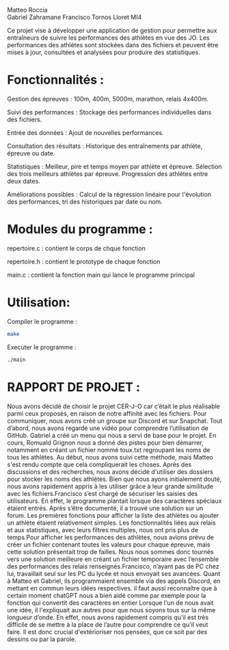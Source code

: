 Matteo Roccia			
Gabriel Zahramane
Francisco Tornos Lloret 
MI4
					
Ce projet vise à développer une application de gestion pour permettre aux entraîneurs de suivre les performances des athlètes en vue des JO. Les performances des athlètes sont stockées dans des fichiers et peuvent être mises à jour, consultées et analysées pour produire des statistiques.

# Fonctionnalités :
Gestion des épreuves : 
100m, 400m, 5000m, marathon, relais 4x400m.

Suivi des performances : 
Stockage des performances individuelles dans des fichiers.

Entrée des données : 
Ajout de nouvelles performances.

Consultation des résultats : 
Historique des entraînements par athlète, épreuve ou date.

Statistiques :
Meilleur, pire et temps moyen par athlète et épreuve.
Sélection des trois meilleurs athlètes par épreuve.
Progression des athlètes entre deux dates.

Améliorations possibles : 
Calcul de la régression linéaire pour l'évolution des performances, tri des historiques par date ou nom.

# Modules du programme :

repertoire.c : contient le corps de chque fonction

repertoire.h : contient le prototype de chaque fonction

main.c : contient la fonction main qui lance le programme principal

# Utilisation:
Compiler le programme :
```bash
make
```

Executer le programme :
```bash
./main
```

# RAPPORT DE PROJET :

Nous avons décidé de choisir le projet CER-J-O car c’était le plus réalisable parmi ceux proposés, en raison de notre affinité avec les fichiers. Pour communiquer, nous avons créé un groupe sur Discord et sur Snapchat.
Tout d’abord, nous avons regardé une vidéo pour comprendre l’utilisation de GitHub. Gabriel a créé un menu qui nous a servi de base pour le projet. En cours, Romuald Grignon nous a donné des pistes pour bien démarrer, notamment en créant un fichier nommé toux.txt regroupant les noms de tous les athlètes. Au début, nous avons suivi cette méthode, mais Matteo s'est rendu compte que cela compliquerait les choses. Après des discussions et des recherches, nous avons décidé d'utiliser des dossiers pour stocker les noms des athlètes. Bien que nous ayons initialement douté, nous avons rapidement appris à les utiliser grâce à leur grande similitude avec les fichiers.Francisco s’est chargé de sécuriser les saisies des utilisateurs. En effet, le programme plantait lorsque des caractères spéciaux étaient entrés. Après s’être documenté, il a trouvé une solution sur un forum. Les premières fonctions pour afficher la liste des athlètes ou ajouter un athlète étaient relativement simples. Les fonctionnalités liées aux relais et aux statistiques, avec leurs filtres multiples, nous ont pris plus de temps.Pour afficher les performances des athlètes, nous avions prévu de créer un fichier contenant toutes les valeurs pour chaque épreuve, mais cette solution présentait trop de failles. Nous nous sommes donc tournés vers une solution meilleure en créant un fichier temporaire avec l’ensemble des performances des relais renseignés.Francisco, n’ayant pas de PC chez lui, travaillait seul sur les PC du lycée et nous envoyait ses avancées. Quant à Matteo et Gabriel, ils programmaient ensemble via des appels Discord, en mettant en commun leurs idées respectives.
il faut aussi reconnaître que à certain moment chatGPT nous a bien aidé comme par exemple pour la fonction qui convertit des caractères en entier
Lorsque l'un de nous avait une idée, il l'expliquait aux autres pour que nous soyons tous sur la même longueur d’onde. En effet, nous avons rapidement compris qu'il est très difficile de se mettre à la place de l’autre pour comprendre ce qu'il veut faire. Il est donc crucial d'extérioriser nos pensées, que ce soit par des dessins ou par la parole.

